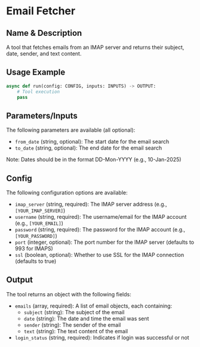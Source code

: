 # Email Fetcher

## Name & Description
A tool that fetches emails from an IMAP server and returns their subject, date, sender, and text content.

## Usage Example
```python
async def run(config: CONFIG, inputs: INPUTS) -> OUTPUT:
    # Tool execution
    pass
```

## Parameters/Inputs
The following parameters are available (all optional):
- `from_date` (string, optional): The start date for the email search
- `to_date` (string, optional): The end date for the email search

Note: Dates should be in the format DD-Mon-YYYY (e.g., 10-Jan-2025)

## Config
The following configuration options are available:
- `imap_server` (string, required): The IMAP server address (e.g., `[YOUR_IMAP_SERVER]`)
- `username` (string, required): The username/email for the IMAP account (e.g., `[YOUR_EMAIL]`)
- `password` (string, required): The password for the IMAP account (e.g., `[YOUR_PASSWORD]`)
- `port` (integer, optional): The port number for the IMAP server (defaults to 993 for IMAPS)
- `ssl` (boolean, optional): Whether to use SSL for the IMAP connection (defaults to true)

## Output
The tool returns an object with the following fields:
- `emails` (array, required): A list of email objects, each containing:
  - `subject` (string): The subject of the email
  - `date` (string): The date and time the email was sent
  - `sender` (string): The sender of the email
  - `text` (string): The text content of the email
- `login_status` (string, required): Indicates if login was successful or not
